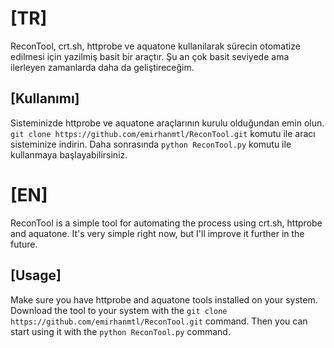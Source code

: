 # [TR]
ReconTool,  crt.sh, httprobe ve aquatone kullanilarak sürecin otomatize edilmesi için yazilmiş basit bir araçtır. Şu an çok basit seviyede ama ilerleyen zamanlarda daha da geliştireceğim.

## [Kullanımı]
Sisteminizde httprobe ve aquatone araçlarının kurulu olduğundan emin olun.
`git clone https://github.com/emirhanmtl/ReconTool.git` komutu ile aracı sisteminize indirin. Daha sonrasında `python ReconTool.py` komutu ile kullanmaya başlayabilirsiniz.


# [EN]
ReconTool is a simple tool for automating the process using crt.sh, httprobe and aquatone. It's very simple right now, but I'll improve it further in the future.

## [Usage]
Make sure you have httprobe and aquatone tools installed on your system.
Download the tool to your system with the `git clone https://github.com/emirhanmtl/ReconTool.git` command. Then you can start using it with the `python ReconTool.py` command.

